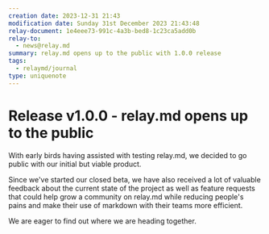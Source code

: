 ```yaml
---
creation date: 2023-12-31 21:43
modification date: Sunday 31st December 2023 21:43:48
relay-document: 1e4eee73-991c-4a3b-bed8-1c23ca5add0b
relay-to:
  - news@relay.md
summary: relay.md opens up to the public with 1.0.0 release
tags:
  - relaymd/journal
type: uniquenote
---
```


# Release v1.0.0 - relay.md opens up to the public
With early birds having assisted with testing relay.md, we decided to go public with our initial but viable product.

Since we've started our closed beta, we have also received a lot of valuable feedback about the current state of the project as well as feature requests that could help grow a community on relay.md while reducing people's pains and make their use of markdown with their teams more efficient.

We are eager to find out where we are heading together.